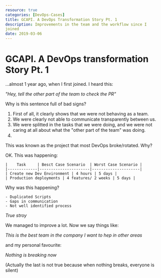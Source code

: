 ```yaml
---
resource: true
categories: [DevOps-Cases]
title: GCAPI. A DevOps Transformation Story Pt. 1
description: Improvements in the team and the workflow since I
joined
date: 2019-03-06
---
```


GCAPI. A DevOps transformation Story Pt. 1
===

...almost 1 year ago, when I first joined. I heard this:

  _"Hey, tell the other part of the team to check the PR"_

Why is this sentence full of bad signs?

  1. First of all, it clearly shows that we were not behaving as a team.
  2. We were clearly not able to communicate transparently between us.
  3. We were splitted in the tasks that we were doing, and we were not caring at all about what the "other part of the team" was doing. 
  4. 

This was known as the project that most DevOps broke/rotated.
Why?

OK. This was happening:

    |    Task     | Besct Case Scenario  | Worst Case Scenario |
    |-------------|----------------------|---------------------|
    | Create new Dev Environment | 4 hours | 5 days |
    | Production deployments | 4 features/ 2 weeks | 5 days |


Why was this happening? 

    - Duplicated Scripts
    - Gaps in communication
    - Not well identified process

_True stroy_

We managed to improve a lot. Now we say things like:

_This is the best team in the company_
_I want to hep in other areas_

and my personal favourite:

_Nothing is breaking now_

(Actually the last is not true because when nothing breaks, everyone is silent)
